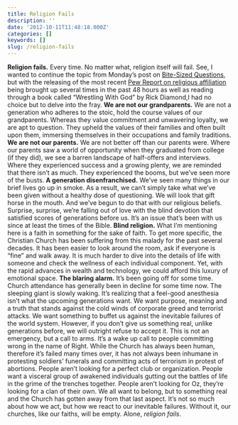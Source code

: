 ```yaml
---
title: Religion Fails
description: ''
date: '2012-10-11T11:48:18.000Z'
categories: []
keywords: []
slug: /religion-fails
---
```

**Religion fails.** Every time. No matter what, religion itself will fail. See, I wanted to continue the topic from Monday’s post on [Bite-Sized Questions](http://104.193.143.57/~waywar13/ce/2012/10/08/bite-sized-questions/ "Bite-Sized Questions"), but with the releasing of the most recent [Pew Report on religious affiliation](http://www.pewforum.org/uploadedFiles/Topics/Religious_Affiliation/Unaffiliated/NonesOnTheRise-full.pdf) being brought up several times in the past 48 hours as well as reading through a book called “Wrestling With God” by Rick Diamond,I had no choice but to delve into the fray.
**We are not our grandparents.** We are not a generation who adheres to the stoic, hold the course values of our grandparents. Whereas they value commitment and unwavering loyalty, we are apt to question. They upheld the values of their families and often built upon them, immersing themselves in their occupations and family traditions.
**We are not our parents.** We are not better off than our parents were. Where our parents saw a world of opportunity when they graduated from college (if they did), we see a barren landscape of half-offers and interviews. Where they experienced success and a growing plenty, we are reminded that there isn’t as much. They experienced the booms, but we’ve seen more of the busts.
**A generation disenfranchised.** We’ve seen many things in our brief lives go up in smoke. As a result, we can’t simply take what we’ve been given without a healthy dose of questioning. We will look that gift horse in the mouth. And we’ve begun to do that with our religious beliefs. Surprise, surprise, we’re falling out of love with the blind devotion that satisfied scores of generations before us. It’s an issue that’s been with us since at least the times of the Bible.
**Blind religion.** What I’m mentioning here is a faith in something for the sake of faith. To get more specific, the Christian Church has been suffering from this malady for the past several decades. It has been easier to look around the room, ask if everyone is “fine” and walk away. It is much harder to dive into the details of life with someone and check the wellness of each individual component. Yet, with the rapid advances in wealth and technology, we could afford this luxury of emotional space.
**The blaring alarm.** It’s been going off for some time. Church attendance has generally been in decline for some time now. The sleeping giant is slowly waking. It’s realizing that a feel-good anesthesia isn’t what the upcoming generations want. We want purpose, meaning and a truth that stands against the cold winds of corporate greed and terrorist attacks. We want something to buffet us against the inevitable failures of the world system. However, if you don’t give us something real, unlike generations before, we will outright refuse to accept it.
This is not an emergency, but a call to arms. It’s a wake up call to people committing wrong in the name of Right. While the Church has always been human, therefore it’s failed many times over, it has not always been inhumane in protesting soldiers’ funerals and committing acts of terrorism in protest of abortions. People aren’t looking for a perfect club or organization. People want a visceral group of awakened individuals gutting out the battles of life in the grime of the trenches together. People aren’t looking for Oz, they’re looking for a clan of their own. We all want to belong, but to something real and the Church has gotten away from that last aspect. It’s not so much about how we act, but how we react to our inevitable failures. Without it, our churches, like our faiths, will be empty. Alone, _religion fails_.
